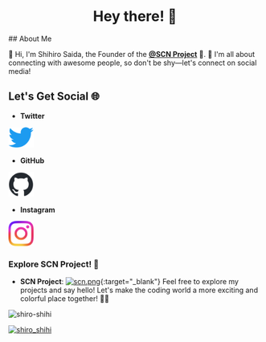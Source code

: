 <h1 align="center">Hey there! 👋</h1>
## About Me

🌟 Hi, I'm Shihiro Saida, the Founder of the **[@SCN Project](https://twitter.com/SCN_Project)** 🚀. 
🎉 I'm all about connecting with awesome people, so don't be shy—let's connect on social media! 

## Let's Get Social 🌐

- **Twitter**

<a href="https://twitter.com/shiro_shihi" target="_blank">  
  <img src="twitter.png" width="50px">  
</a>

- **GitHub**

<a href="https://github.com/shiro-shihi" target="_blank">  
  <img src="github-mark.png" width="50px">  
</a>  

- **Instagram**

<a href="https://instagram.com/shiro_shihi" target="_blank">
  <img src="Instagram_Glyph_Gradient.png" width="50px">
</a>

### Explore SCN Project! 🚀
- **SCN Project**: [![scn.png](scn.png)](https://github.com/SCN-Project){:target="_blank"}
Feel free to explore my projects and say hello! Let's make the coding world a more exciting and colorful place together! 🌈✨

<p align="left"> <img src="https://komarev.com/ghpvc/?username=shiro-shihi&label=Profile%20views&color=0e75b6&style=flat" alt="shiro-shihi" /> </p>

<p align="left"> <a href="https://twitter.com/shiro_shihi" target="blank"><img src="https://img.shields.io/twitter/follow/shiro_shihi?logo=twitter&style=for-the-badge" alt="shiro_shihi" /></a> </p>
